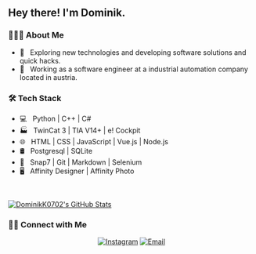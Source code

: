 <h2> Hey there! I'm Dominik.</h2>

<h3> 👨🏻‍💻 About Me </h3>

- 🤫 &nbsp; Exploring new technologies and developing software solutions and quick hacks.
- 💼 &nbsp; Working as a software engineer at a industrial automation company located in austria.

<h3>🛠 Tech Stack</h3>

- 💻 &nbsp; Python | C++ | C# 
- 🏭 &nbsp; TwinCat 3 | TIA V14+ | e! Cockpit
- 🌐 &nbsp; HTML | CSS | JavaScript |  Vue.js | Node.js
- 🛢 &nbsp; Postgresql | SQLite
- 🔧 &nbsp; Snap7 | Git | Markdown | Selenium
- 🖥 &nbsp; Affinity Designer | Affinity Photo


<br/>

[![DominikK0702's GitHub Stats](https://github-readme-stats.vercel.app/api?username=DominikK0702&show_icons=true)](https://github.com/DominikK0702)

<h3> 🤝🏻 Connect with Me </h3>

<p align="center">
<a href="https://www.instagram.com/dom.alku/"><img alt="Instagram" src="https://img.shields.io/badge/Instagram-dom.alku-blue?style=flat-square&logo=instagram"></a>
<a href="mailto:d.kummer0702+github@gmail.com"><img alt="Email" src="https://img.shields.io/badge/Email-d.kummer0702@gmail.com-blue?style=flat-square&logo=gmail"></a>
</p>

